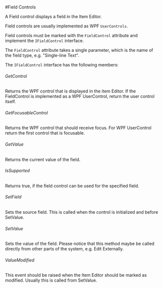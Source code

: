 #Field Controls

A Field control displays a field in the Item Editor.

Field controls are usually implemented as WPF ```UserControls```.

Field controls must be marked with the ```FieldControl``` attribute and implement the ```IFieldControl``` interface.

The ```FieldControl``` attribute takes a single parameter, which is the name of the field type, e.g. "Single-line Text".

The ```IFieldControl``` interface has the following members:

###### GetControl
Returns the WPF control that is displayed in the item Editor. If the FieldControl is implemented as a WPF UserControl, return the user control itself.

###### GetFocusableControl
Returns the WPF control that should receive focus. For WPF UserControl return the first control that is focusable.

###### GetValue
Returns the current value of the field.

###### IsSupported
Returns true, if the field control can be used for the specified field.

###### SetField
Sets the source field. This is called when the control is initialized and before SetValue.

###### SetValue
Sets the value of the field. Please notice that this method maybe be called directly from other parts of the system, e.g. Edit Externally.

###### ValueModified
This event should be raised when the Item Editor should be marked as modified. Usually this is called from SetValue.